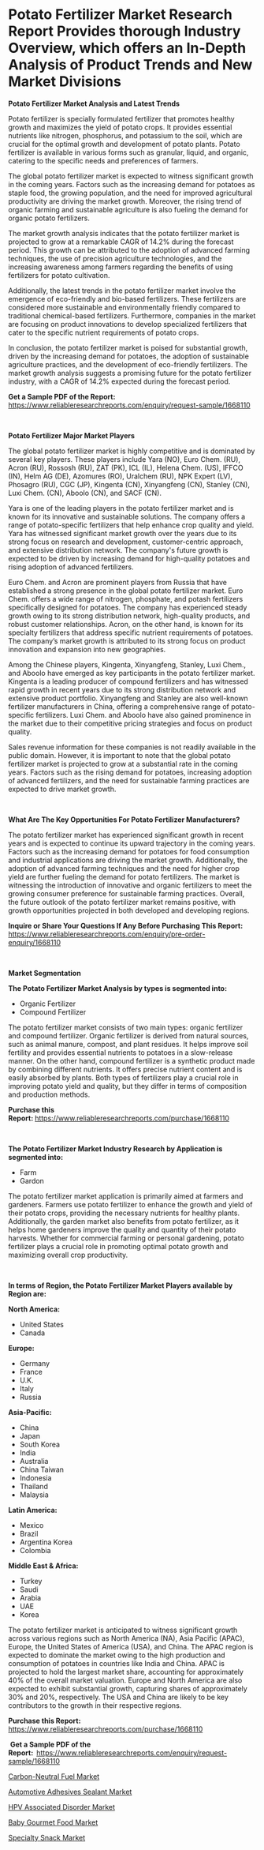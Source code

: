<p><h1>Potato Fertilizer Market Research Report Provides thorough Industry Overview, which offers an In-Depth Analysis of Product Trends and New Market Divisions</h1></p><p><strong>Potato Fertilizer Market Analysis and Latest Trends</strong></p>
<p><p>Potato fertilizer is specially formulated fertilizer that promotes healthy growth and maximizes the yield of potato crops. It provides essential nutrients like nitrogen, phosphorus, and potassium to the soil, which are crucial for the optimal growth and development of potato plants. Potato fertilizer is available in various forms such as granular, liquid, and organic, catering to the specific needs and preferences of farmers.</p><p>The global potato fertilizer market is expected to witness significant growth in the coming years. Factors such as the increasing demand for potatoes as staple food, the growing population, and the need for improved agricultural productivity are driving the market growth. Moreover, the rising trend of organic farming and sustainable agriculture is also fueling the demand for organic potato fertilizers.</p><p>The market growth analysis indicates that the potato fertilizer market is projected to grow at a remarkable CAGR of 14.2% during the forecast period. This growth can be attributed to the adoption of advanced farming techniques, the use of precision agriculture technologies, and the increasing awareness among farmers regarding the benefits of using fertilizers for potato cultivation.</p><p>Additionally, the latest trends in the potato fertilizer market involve the emergence of eco-friendly and bio-based fertilizers. These fertilizers are considered more sustainable and environmentally friendly compared to traditional chemical-based fertilizers. Furthermore, companies in the market are focusing on product innovations to develop specialized fertilizers that cater to the specific nutrient requirements of potato crops.</p><p>In conclusion, the potato fertilizer market is poised for substantial growth, driven by the increasing demand for potatoes, the adoption of sustainable agriculture practices, and the development of eco-friendly fertilizers. The market growth analysis suggests a promising future for the potato fertilizer industry, with a CAGR of 14.2% expected during the forecast period.</p></p>
<p><strong>Get a Sample PDF of the Report:&nbsp;</strong> <a href="https://www.reliableresearchreports.com/enquiry/request-sample/1668110">https://www.reliableresearchreports.com/enquiry/request-sample/1668110</a></p>
<p>&nbsp;</p>
<p><strong>Potato Fertilizer Major Market Players</strong></p>
<p><p>The global potato fertilizer market is highly competitive and is dominated by several key players. These players include Yara (NO), Euro Chem. (RU), Acron (RU), Rossosh (RU), ZAT (PK), ICL (IL), Helena Chem. (US), IFFCO (IN), Helm AG (DE), Azomures (RO), Uralchem (RU), NPK Expert (LV), Phosagro (RU), CGC (JP), Kingenta (CN), Xinyangfeng (CN), Stanley (CN), Luxi Chem. (CN), Aboolo (CN), and SACF (CN).</p><p>Yara is one of the leading players in the potato fertilizer market and is known for its innovative and sustainable solutions. The company offers a range of potato-specific fertilizers that help enhance crop quality and yield. Yara has witnessed significant market growth over the years due to its strong focus on research and development, customer-centric approach, and extensive distribution network. The company's future growth is expected to be driven by increasing demand for high-quality potatoes and rising adoption of advanced fertilizers.</p><p>Euro Chem. and Acron are prominent players from Russia that have established a strong presence in the global potato fertilizer market. Euro Chem. offers a wide range of nitrogen, phosphate, and potash fertilizers specifically designed for potatoes. The company has experienced steady growth owing to its strong distribution network, high-quality products, and robust customer relationships. Acron, on the other hand, is known for its specialty fertilizers that address specific nutrient requirements of potatoes. The company’s market growth is attributed to its strong focus on product innovation and expansion into new geographies.</p><p>Among the Chinese players, Kingenta, Xinyangfeng, Stanley, Luxi Chem., and Aboolo have emerged as key participants in the potato fertilizer market. Kingenta is a leading producer of compound fertilizers and has witnessed rapid growth in recent years due to its strong distribution network and extensive product portfolio. Xinyangfeng and Stanley are also well-known fertilizer manufacturers in China, offering a comprehensive range of potato-specific fertilizers. Luxi Chem. and Aboolo have also gained prominence in the market due to their competitive pricing strategies and focus on product quality.</p><p>Sales revenue information for these companies is not readily available in the public domain. However, it is important to note that the global potato fertilizer market is projected to grow at a substantial rate in the coming years. Factors such as the rising demand for potatoes, increasing adoption of advanced fertilizers, and the need for sustainable farming practices are expected to drive market growth.</p></p>
<p>&nbsp;</p>
<p><strong>What Are The Key Opportunities For Potato Fertilizer Manufacturers?</strong></p>
<p><p>The potato fertilizer market has experienced significant growth in recent years and is expected to continue its upward trajectory in the coming years. Factors such as the increasing demand for potatoes for food consumption and industrial applications are driving the market growth. Additionally, the adoption of advanced farming techniques and the need for higher crop yield are further fueling the demand for potato fertilizers. The market is witnessing the introduction of innovative and organic fertilizers to meet the growing consumer preference for sustainable farming practices. Overall, the future outlook of the potato fertilizer market remains positive, with growth opportunities projected in both developed and developing regions.</p></p>
<p><strong>Inquire or Share Your Questions If Any Before Purchasing This Report:</strong> <a href="https://www.reliableresearchreports.com/enquiry/pre-order-enquiry/1668110">https://www.reliableresearchreports.com/enquiry/pre-order-enquiry/1668110</a></p>
<p>&nbsp;</p>
<p><strong>Market Segmentation</strong></p>
<p><strong>The Potato Fertilizer Market Analysis by types is segmented into:</strong></p>
<p><ul><li>Organic Fertilizer</li><li>Compound Fertilizer</li></ul></p>
<p><p>The potato fertilizer market consists of two main types: organic fertilizer and compound fertilizer. Organic fertilizer is derived from natural sources, such as animal manure, compost, and plant residues. It helps improve soil fertility and provides essential nutrients to potatoes in a slow-release manner. On the other hand, compound fertilizer is a synthetic product made by combining different nutrients. It offers precise nutrient content and is easily absorbed by plants. Both types of fertilizers play a crucial role in improving potato yield and quality, but they differ in terms of composition and production methods.</p></p>
<p><strong>Purchase this Report:&nbsp;</strong><a href="https://www.reliableresearchreports.com/purchase/1668110">https://www.reliableresearchreports.com/purchase/1668110</a></p>
<p>&nbsp;</p>
<p><strong>The Potato Fertilizer Market Industry Research by Application is segmented into:</strong></p>
<p><ul><li>Farm</li><li>Gardon</li></ul></p>
<p><p>The potato fertilizer market application is primarily aimed at farmers and gardeners. Farmers use potato fertilizer to enhance the growth and yield of their potato crops, providing the necessary nutrients for healthy plants. Additionally, the garden market also benefits from potato fertilizer, as it helps home gardeners improve the quality and quantity of their potato harvests. Whether for commercial farming or personal gardening, potato fertilizer plays a crucial role in promoting optimal potato growth and maximizing overall crop productivity.</p></p>
<p>&nbsp;</p>
<p><strong>In terms of Region, the Potato Fertilizer Market Players available by Region are:</strong></p>
<p>
    <p> <strong> North America: </strong>
        <ul>
            <li>United States</li>
            <li>Canada</li>
        </ul>
        </p> 
    <p> <strong> Europe: </strong>
        <ul>
            <li>Germany</li>
            <li>France</li>
            <li>U.K.</li>
            <li>Italy</li>
            <li>Russia</li>
        </ul>
        </p> 
    <p> <strong> Asia-Pacific: </strong>
        <ul>
            <li>China</li>
            <li>Japan</li>
            <li>South Korea</li>
            <li>India</li>
            <li>Australia</li>
            <li>China Taiwan</li>
            <li>Indonesia</li>
            <li>Thailand</li>
            <li>Malaysia</li>
        </ul>
        </p> 
    <p> <strong> Latin America: </strong>
        <ul>
            <li>Mexico</li>
            <li>Brazil</li>
            <li>Argentina Korea</li>
            <li>Colombia</li>
        </ul>
        </p> 
    <p> <strong> Middle East & Africa: </strong>
        <ul>
            <li>Turkey</li>
            <li>Saudi</li>
            <li>Arabia</li>
            <li>UAE</li>
            <li>Korea</li>
        </ul>
    </p>
    </p>
<p><p>The potato fertilizer market is anticipated to witness significant growth across various regions such as North America (NA), Asia Pacific (APAC), Europe, the United States of America (USA), and China. The APAC region is expected to dominate the market owing to the high production and consumption of potatoes in countries like India and China. APAC is projected to hold the largest market share, accounting for approximately 40% of the overall market valuation. Europe and North America are also expected to exhibit substantial growth, capturing shares of approximately 30% and 20%, respectively. The USA and China are likely to be key contributors to the growth in their respective regions.</p></p>
<p><strong>Purchase this Report: </strong><a href="https://www.reliableresearchreports.com/purchase/1668110">https://www.reliableresearchreports.com/purchase/1668110</a></p>
<p>&nbsp;<strong>Get a Sample PDF of the Report:&nbsp;&nbsp;</strong><a href="https://www.reliableresearchreports.com/enquiry/request-sample/1668110">https://www.reliableresearchreports.com/enquiry/request-sample/1668110</a></p>
<p><strong></strong></p>
<p><p><a href="https://www.linkedin.com/pulse/carbon-neutral-fuel-market-size-focuses-dynamics-in-depth-fjuge?trackingId=oaEAT%2Bm6RFyjDjIQnnE2OA%3D%3D">Carbon-Neutral Fuel Market</a></p><p><a href="https://www.linkedin.com/pulse/decoding-automotive-adhesives-sealant-market-deep-dive-latest-xnk5e?trackingId=n3Va126%2FRcqF0bXOdNwwjw%3D%3D">Automotive Adhesives Sealant Market</a></p><p><a href="https://www.linkedin.com/pulse/hpv-associated-disorder-market-size-growth-forecast-from-2024-if18e?trackingId=J%2BPbFAymSK%2BywJ1IxgRTmA%3D%3D">HPV Associated Disorder Market</a></p><p><a href="https://www.linkedin.com/pulse/baby-gourmet-food-market-size-2024-2031-global-industrial-oqyde?trackingId=t7YtRiH2TfCOc5qVJJ%2BWGQ%3D%3D">Baby Gourmet Food Market</a></p><p><a href="https://www.linkedin.com/pulse/specialty-snack-market-centers-aspects-growth-share-opportunity-2epbe?trackingId=IkFSbwPoRGeoO7HzyuiAnw%3D%3D">Specialty Snack Market</a></p></p>